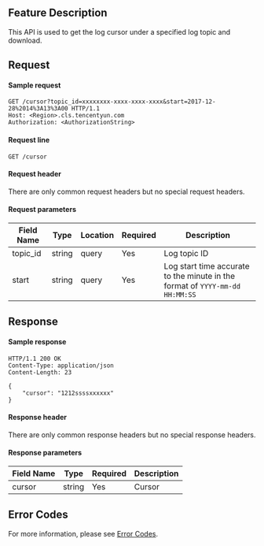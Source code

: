 ## Feature Description

This API is used to get the log cursor under a specified log topic and download.

## Request

#### Sample request

```shell
GET /cursor?topic_id=xxxxxxxx-xxxx-xxxx-xxxx&start=2017-12-28%2014%3A13%3A00 HTTP/1.1
Host: <Region>.cls.tencentyun.com
Authorization: <AuthorizationString>
```

#### Request line

```shell
GET /cursor
```

#### Request header

There are only common request headers but no special request headers.

#### Request parameters

| Field Name | Type | Location | Required | Description |
| -------- | ------ | ----- | ---- | ---------------------------------------------------- |
| topic_id | string | query | Yes   | Log topic ID                                        |
| start    | string | query | Yes   | Log start time accurate to the minute in the format of `YYYY-mm-dd HH:MM:SS` |

## Response

#### Sample response

```shell
HTTP/1.1 200 OK
Content-Type: application/json
Content-Length: 23

{
    "cursor": "1212ssssxxxxxx"
}
```

#### Response header

There are only common response headers but no special response headers.

#### Response parameters

| Field Name | Type | Required | Description |
| ------ | ------ | ---- | ---- |
| cursor | string | Yes   | Cursor |

## Error Codes

For more information, please see [Error Codes](https://intl.cloud.tencent.com/document/product/614/12402).